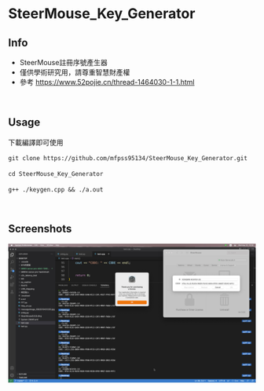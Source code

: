 # SteerMouse_Key_Generator




## Info
- SteerMouse註冊序號產生器
- 僅供學術研究用，請尊重智慧財產權
- 參考 https://www.52pojie.cn/thread-1464030-1-1.html
<br>


## Usage
下載編譯即可使用

```
git clone https://github.com/mfpss95134/SteerMouse_Key_Generator.git

cd SteerMouse_Key_Generator

g++ ./keygen.cpp && ./a.out
```
<br>


## Screenshots
<div align="center">
<img src="https://raw.githubusercontent.com/mfpss95134/SteerMouse_Key_Generator/main/demo.jpg">
<br>
